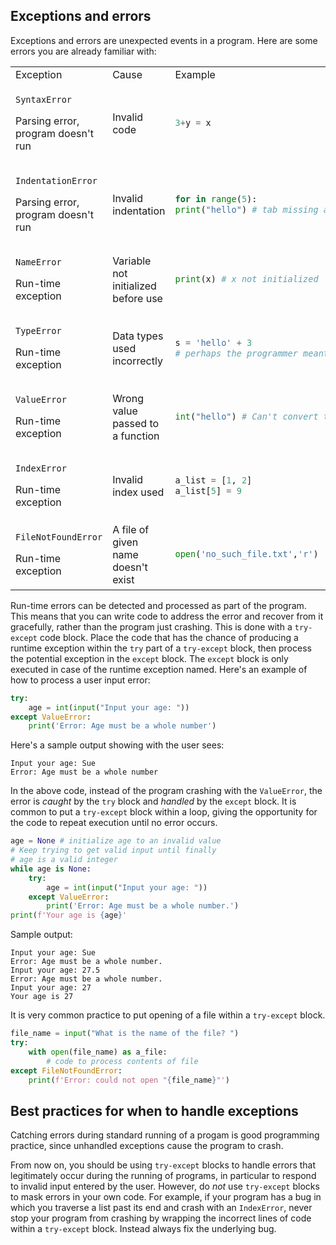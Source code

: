 ## Exceptions and errors

Exceptions and errors are unexpected events in a program. Here are some errors you are already familiar with:

<table>
<tr><td>Exception</td><td>Cause</td><td>Example</td></tr>
<tr><td>

`SyntaxError`

Parsing error, program doesn't run
</td>
<td>Invalid code</td>
<td>

```python
3+y = x
```
</td></tr>
<tr>
<td>

`IndentationError`

Parsing error, program doesn't run
</td>
<td>Invalid indentation</td>
<td>

```python
for in range(5):
print("hello") # tab missing at start of line
```
</td>
</tr>
<tr>
<td>

`NameError`

Run-time exception
</td>

<td>Variable not initialized before use</td>
<td>

```python
print(x) # x not initialized
```
</td>
</tr>
<tr>
<td>

`TypeError`

Run-time exception
</td>
<td>Data types used incorrectly</td>
<td>

```python
s = 'hello' + 3
# perhaps the programmer meant 'hello' + str(3)
```
</td>
</tr>
<tr>
<td>

`ValueError`

Run-time exception
</td>
<td>Wrong value passed to a function</td>
<td>

```python
int("hello") # Can't convert this string to an int
```
</td>
</tr>
<tr>
<td>

`IndexError`

Run-time exception
</td>
<td>Invalid index used</td>

<td>

```python
a_list = [1, 2]
a_list[5] = 9
```

</td>
</tr>
<tr>
<td>

`FileNotFoundError`

Run-time exception
</td>
<td>
A file of given name doesn't exist
</td>
<td>

```python
open('no_such_file.txt','r')
```
</td>
</tr>
</table>

Run-time errors can be detected and processed as part of the program. This means that you can write code to address the error and recover from it gracefully, rather than the program just crashing. This is done with a `try-except` code block. Place the code that has the chance of producing a runtime exception within the `try` part of a `try-except` block, then process the potential exception in the `except` block. The `except` block is only executed in case of the  runtime exception named. Here's an example of how to process a user input error:
```python
try:
    age = int(input("Input your age: "))
except ValueError:
    print('Error: Age must be a whole number')
```

Here's a sample output showing with the user sees:
```
Input your age: Sue
Error: Age must be a whole number
```
In the above code, instead of the program crashing with the `ValueError`, the error is *caught* by the `try` block and *handled* by the `except` block. It is common to put a `try-except` block within a loop, giving the opportunity for the code to repeat execution until no error occurs.

```python
age = None # initialize age to an invalid value
# Keep trying to get valid input until finally
# age is a valid integer
while age is None:
    try:
        age = int(input("Input your age: "))
    except ValueError:
        print('Error: Age must be a whole number.')
print(f'Your age is {age}'
```
Sample output:
```
Input your age: Sue
Error: Age must be a whole number.
Input your age: 27.5
Error: Age must be a whole number.
Input your age: 27
Your age is 27
```

It is very common practice to put opening of a file within a `try-except` block.
```python
file_name = input("What is the name of the file? ")
try:
    with open(file_name) as a_file:
        # code to process contents of file
except FileNotFoundError:
    print(f'Error: could not open "{file_name}"')
```

## Best practices for when to handle exceptions

Catching errors during standard running of a progam is good programming practice, since unhandled exceptions cause the program to crash.

From now on, you should be using `try-except` blocks to handle errors that legitimately occur during the running of programs, in particular to respond to invalid input entered by the user. However, do *not* use `try-except` blocks to mask errors in your own code. For example, if your program has a bug in which you traverse a list past its end and crash with an `IndexError`, never stop your program from crashing by wrapping the incorrect lines of code within a `try-except` block. Instead always fix the underlying bug.




